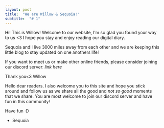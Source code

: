 ```yaml
---
layout: post
title:  "We are Willow & Sequoia!"
subtitle:  "# 1"
---
```


Hi! This is Willow! Welcome to our website, I'm so glad you found your way to us <3 I hope you stay and enjoy reading our digital diary. 

Sequoia and I live 3000 miles away from each other and we are keeping this little blog to stay updated on one anothers life! 

If you want to meet us or make other online friends, please consider joining our discord server: *link here* 

Thank you<3
Willow


Hello dear readers. I also welcome you to this site and hope you stick around and follow us as we share all the good and *not so good* moments that we share. You are most welcome to join our discord server and have fun in this community!

Have fun :D
- Sequoia
